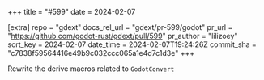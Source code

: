+++
title = "#599"
date = 2024-02-07

[extra]
repo = "gdext"
docs_rel_url = "gdext/pr-599/godot"
pr_url = "https://github.com/godot-rust/gdext/pull/599"
pr_author = "lilizoey"
sort_key = 2024-02-07
date_time = 2024-02-07T19:24:26Z
commit_sha = "c7838f59564416e49b9c032ccc065a1e4d7c1d3e"
+++

Rewrite the derive macros related to `GodotConvert`
